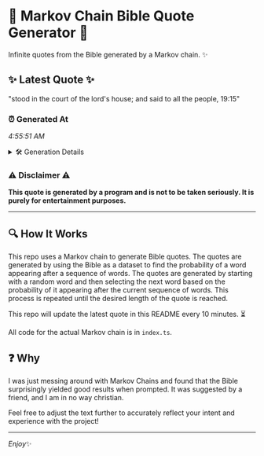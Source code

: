 # 📖 Markov Chain Bible Quote Generator 📖

Infinite quotes from the Bible generated by a Markov chain. ✨

## ✨ Latest Quote ✨
"stood in the court of the lord's house; and said to all the people, 19:15"

### ⏰ Generated At
*4:55:51 AM*

<details>
    <summary>🛠️ Generation Details</summary>
    <p>
        <strong>🌱 Seed:</strong> stood<br>
        <strong>🔄 Iterations:</strong> 14<br>
        <strong>📜 Context History:</strong><br>[ stood ]: in<br>[ stood, in ]: the<br>[ stood, in, the ]: court<br>[ stood, in, the, court ]: of<br>[ stood, in, the, court, of ]: the<br>[ stood, in, the, court, of, the ]: lord's<br>[ in, the, court, of, the, lord's ]: house;<br>[ the, court, of, the, lord's, house; ]: and<br>[ court, of, the, lord's, house;, and ]: said<br>[ of, the, lord's, house;, and, said ]: to<br>[ the, lord's, house;, and, said, to ]: all<br>[ lord's, house;, and, said, to, all ]: the<br>[ house;, and, said, to, all, the ]: people,<br>[ and, said, to, all, the, people, ]: 19:15<br>
    </p>
</details>

### ⚠️ Disclaimer ⚠️
**This quote is generated by a program and is not to be taken seriously. It is purely for entertainment purposes.**

---

## 🔍 How It Works

This repo uses a Markov chain to generate Bible quotes. The quotes are generated by using the Bible as a dataset to find the probability of a word appearing after a sequence of words. The quotes are generated by starting with a random word and then selecting the next word based on the probability of it appearing after the current sequence of words. This process is repeated until the desired length of the quote is reached.

This repo will update the latest quote in this README every 10 minutes. ⏳

All code for the actual Markov chain is in `index.ts`.

## ❓ Why

I was just messing around with Markov Chains and found that the Bible surprisingly yielded good results when prompted. 
It was suggested by a friend, and I am in no way christian.

Feel free to adjust the text further to accurately reflect your intent and experience with the project!

---

*Enjoy*✨
